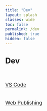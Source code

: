 ```yaml
---
title: "Dev"
layout: splash
classes: wide
toc: false
permalink: /dev
published: true
hidden: false
---
```


<head>
  <base target="_self">
</head>

<br>
<font size="5"> 
  <div style="font-weight:bold;">
    Dev
  </div>
</font>
<br>
<br>

<font size="3">
<div markdown="1">

[VS Code](/dev/vs_code)
<br>
<br>

[Web Publishing](/dev/web_publishing)
<br>
<br>

</div>
</font>
